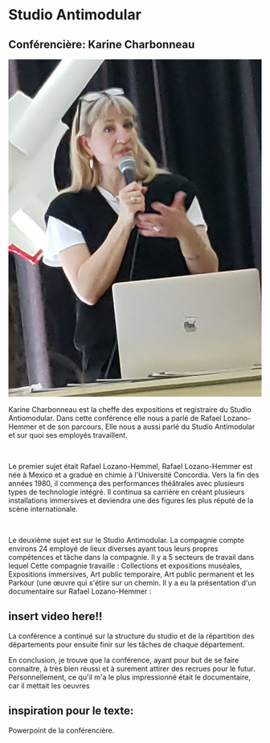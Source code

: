 # Studio Antimodular

## Conférencière: Karine Charbonneau

![Karine Charbonneau](/conferences/media/Studio_Antimodular_Karine.jpg)

Karine Charbonneau est la cheffe des expositions et registraire du Studio Antiomodular. Dans cette conférence elle nous a parlé de Rafael Lozano-Hemmer et de son parcours. Elle nous a aussi parlé du Studio Antimodular et sur quoi ses employés travaillent.  

<br> 

Le premier sujet était Rafael Lozano-Hemmel, Rafael Lozano-Hemmer est née à Mexico et a gradué en chimie à l'Université Concordia. Vers la fin des années 1980, il commença des performances théâtrales avec plusieurs types de technologie intégré. Il continua sa carrière en créant plusieurs installations immersives et deviendra une des figures les plus réputé de la scène internationale. 

<br> 

Le deuxième sujet est sur le Studio Antimodular. La compagnie compte environs 24 employé de lieux diverses ayant tous leurs propres compétences et tâche dans la compagnie. Il y a 5 secteurs de travail dans lequel Cette compagnie travaille : Collections et expositions muséales, Expositions immersives, Art public temporaire, Art public permanent et les Parkour (une œuvre qui s'étire sur un chemin. Il y a eu la présentation d'un documentaire sur Rafael Lozano-Hemmer :  <br> 

## insert video here!! <br> 

La conférence a continué sur la structure du studio et de la répartition des départements pour ensuite finir sur les tâches de chaque département. 


En conclusion, je trouve que la conférence, ayant pour but de se faire connaitre, à très bien réussi et à surement attirer des recrues pour le futur. Personnellement, ce qu'il m'a le plus impressionné était le documentaire, car il mettait les oeuvres  

## inspiration pour le texte:

Powerpoint de la conférencière.
